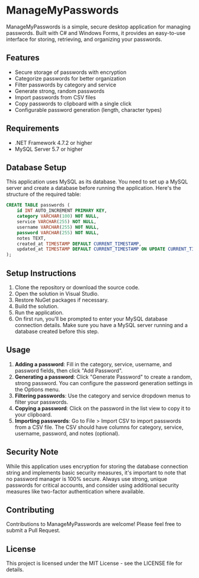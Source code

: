 # ManageMyPasswords

ManageMyPasswords is a simple, secure desktop application for managing passwords. Built with C# and Windows Forms, it provides an easy-to-use interface for storing, retrieving, and organizing your passwords.

## Features

- Secure storage of passwords with encryption
- Categorize passwords for better organization
- Filter passwords by category and service
- Generate strong, random passwords
- Import passwords from CSV files
- Copy passwords to clipboard with a single click
- Configurable password generation (length, character types)

## Requirements

- .NET Framework 4.7.2 or higher
- MySQL Server 5.7 or higher

## Database Setup

This application uses MySQL as its database. You need to set up a MySQL server and create a database before running the application. Here's the structure of the required table:

```sql
CREATE TABLE passwords (
    id INT AUTO_INCREMENT PRIMARY KEY,
    category VARCHAR(100) NOT NULL,
    service VARCHAR(255) NOT NULL,
    username VARCHAR(255) NOT NULL,
    password VARCHAR(255) NOT NULL,
    notes TEXT,
    created_at TIMESTAMP DEFAULT CURRENT_TIMESTAMP,
    updated_at TIMESTAMP DEFAULT CURRENT_TIMESTAMP ON UPDATE CURRENT_TIMESTAMP
);
```

## Setup Instructions

1. Clone the repository or download the source code.
2. Open the solution in Visual Studio.
3. Restore NuGet packages if necessary.
4. Build the solution.
5. Run the application.
6. On first run, you'll be prompted to enter your MySQL database connection details. Make sure you have a MySQL server running and a database created before this step.

## Usage

1. **Adding a password**: Fill in the category, service, username, and password fields, then click "Add Password".
2. **Generating a password**: Click "Generate Password" to create a random, strong password. You can configure the password generation settings in the Options menu.
3. **Filtering passwords**: Use the category and service dropdown menus to filter your passwords.
4. **Copying a password**: Click on the password in the list view to copy it to your clipboard.
5. **Importing passwords**: Go to File > Import CSV to import passwords from a CSV file. The CSV should have columns for category, service, username, password, and notes (optional).

## Security Note

While this application uses encryption for storing the database connection string and implements basic security measures, it's important to note that no password manager is 100% secure. Always use strong, unique passwords for critical accounts, and consider using additional security measures like two-factor authentication where available.

## Contributing

Contributions to ManageMyPasswords are welcome! Please feel free to submit a Pull Request.

## License

This project is licensed under the MIT License - see the LICENSE file for details.
